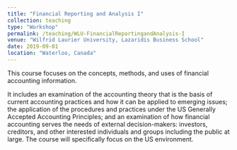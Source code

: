 ```yaml
---
title: "Financial Reporting and Analysis I"
collection: teaching
type: "Workshop"
permalink: /teaching/WLU-FinancialReportingandAnalysis-I
venue: "Wilfrid Laurier University, Lazaridis Business School"
date: 2019-09-01
location: "Waterloo, Canada"
---
```


This course focuses on the concepts, methods, and uses of financial accounting information.

It includes an examination of the accounting theory that is the basis of current accounting practices and how it can be applied to emerging issues; the application of the procedures and practices under the US Generally Accepted Accounting Principles; and an examination of how financial accounting serves the needs of external decision-makers: investors, creditors, and other interested individuals and groups including the public at large. The course will specifically focus on the US environment.
